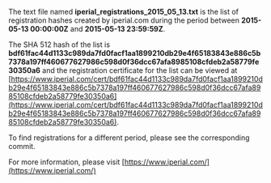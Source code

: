 The text file named **iperial_registrations_2015_05_13.txt** is the list of registration hashes created by iperial.com during the period between **2015-05-13 00:00:00Z** and **2015-05-13 23:59:59Z**.

The SHA 512 hash of the list is **bdf61fac44d1133c989da7fd0facf1aa1899210db29e4f65183843e886c5b7378a197ff460677627986c598d0f36dcc67afa8985108cfdeb2a58779fe30350a6** and the registration certificate for the list can be viewed at [https://www.iperial.com/cert/bdf61fac44d1133c989da7fd0facf1aa1899210db29e4f65183843e886c5b7378a197ff460677627986c598d0f36dcc67afa8985108cfdeb2a58779fe30350a6](https://www.iperial.com/cert/bdf61fac44d1133c989da7fd0facf1aa1899210db29e4f65183843e886c5b7378a197ff460677627986c598d0f36dcc67afa8985108cfdeb2a58779fe30350a6).

To find registrations for a different period, please see the corresponding commit.

For more information, please visit [https://www.iperial.com/](https://www.iperial.com/)
